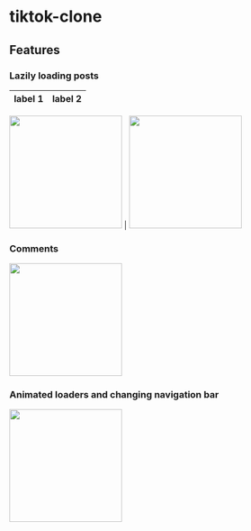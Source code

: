 # tiktok-clone
## Features
### Lazily loading posts
label 1 | label 2
--- | ---
<img src="https://user-images.githubusercontent.com/81270095/155446564-d0607a58-cae5-4743-98af-117c5243efaa.png" width="200" height="auto">
 | <img src="https://user-images.githubusercontent.com/81270095/155446686-d9661520-f95b-49fb-8d01-b6b34d13379b.png" width="200" height="auto">

### Comments
<img src="https://user-images.githubusercontent.com/81270095/155446627-0f50a9f2-1314-4056-b921-e8811121bbad.png" width="200" height="auto">

### Animated loaders and changing navigation bar
<img src="https://user-images.githubusercontent.com/81270095/155446873-3c051dcf-10e7-4c2f-8027-aa53f42a5295.png" width="200" height="auto">

